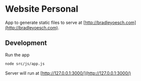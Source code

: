 # Website Personal

App to generate static files to serve at [http://bradleyoesch.com](http://bradleyoesch.com).

## Development

Run the app

```bash
node src/js/app.js
```

Server will run at [http://127.0.0.1:3000/](http://127.0.0.1:3000/)

